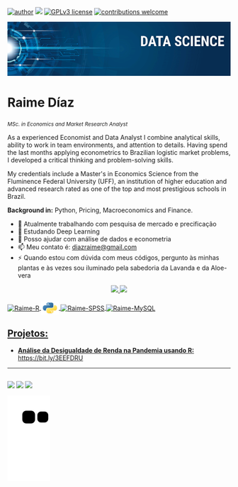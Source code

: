 [![author](https://img.shields.io/badge/author-RaimeDiaz-red.svg)](https://www.linkedin.com/in/raime-d%C3%ADaz/) [![](https://img.shields.io/badge/python-3.7+-blue.svg)](https://www.python.org/downloads/release/python-365/) [![GPLv3 license](https://img.shields.io/badge/License-GPLv3-blue.svg)](http://perso.crans.org/besson/LICENSE.html) [![contributions welcome](https://img.shields.io/badge/contributions-welcome-brightgreen.svg?style=flat)](https://github.com/raimediaz/issues)

<p align="center">
  <img src="banner.png" >
</p>

# Raime Díaz
<sub>*MSc. in Economics and Market Research Analyst* </sub>

As a experienced Economist and Data Analyst I combine analytical skills, ability to work in team environments, and attention to details. Having spend the last months applying econometrics to Brazilian logistic market problems, I developed a critical thinking and problem-solving skills.

My credentials include a Master's in Economics Science from the Fluminence Federal University (UFF), an institution of higher education and advanced research rated as one of the top and most prestigious schools in Brazil.

**Background in:** Python, Pricing, Macroeconomics and Finance.


- 🔭 Atualmente trabalhando com pesquisa de mercado e precificação
- 🌱 Estudando Deep Learning
- 💬 Posso ajudar com análise de dados e econometria
- 📫 Meu contato é: diazraime@gmail.com
- ⚡ Quando estou com dúvida com meus códigos, pergunto às minhas plantas e às vezes sou iluminado pela sabedoria da Lavanda e da Aloe-vera 

<div align="center">
  <a href="https://github.com/raimediaz">
  <img height="180em" src="https://github-readme-stats.vercel.app/api?username=raimediaz&show_icons=true&theme=dark&include_all_commits=true&count_private=true"/>
  <img height="180em" src="https://github-readme-stats.vercel.app/api/top-langs/?username=raimediaz&layout=compact&langs_count=7&theme=dark"/>
</div>
 
  <div style="display: inline_block"><br>
  <img align="center" alt="Raime-R" height="30" width="40" img src="https://cdn.jsdelivr.net/gh/devicons/devicon/icons/rstudio/rstudio-original.svg">
  <img align="center" alt="Raime-Python" height="30" width="40" src="https://raw.githubusercontent.com/devicons/devicon/master/icons/python/python-original.svg">
  <img align="center" alt="Raime-SPSS" height="30" width="40" src="https://cdn.jsdelivr.net/gh/devicons/devicon/icons/spss/spss-original.svg">
  <img align="center" alt="Raime-MySQL" height="30" width="40" src="https://cdn.jsdelivr.net/gh/devicons/devicon/icons/mysql/mysql-original-wordmark.svg">
 
</div>
  
## Projetos:


* **Análise da Desigualdade de Renda na Pandemia usando R:** https://bit.ly/3EEFDRU

---


   ##
  
  <div> 
  <a href="https://www.linkedin.com/in/raime-d%C3%ADaz/" target="_blank"><img src="https://img.shields.io/badge/-LinkedIn-%230077B5?style=for-the-badge&logo=linkedin&logoColor=white" target="_blank"></a> 
  <a href="https://www.instagram.com/raimediaz" target="_blank"><img src="https://img.shields.io/badge/-Instagram-%23E4405F?style=for-the-badge&logo=instagram&logoColor=white" target="_blank"></a>
  <a href = "mailto:diazraime@gmail.com"><img src="https://img.shields.io/badge/-Gmail-%23333?style=for-the-badge&logo=gmail&logoColor=white" target="_blank"></a>

 
  ![Snake animation](https://github.com/rafaballerini/rafaballerini/blob/output/github-contribution-grid-snake.svg)
 
</div>
